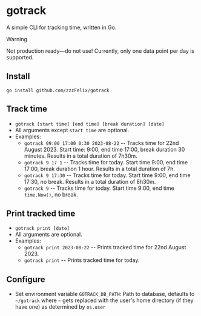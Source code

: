 # gotrack
A simple CLI for tracking time, written in Go.

> [!WARNING]  
> Not production ready—do not use! Currently, only one data point per day is supported.

## Install
`go install github.com/zzzFelix/gotrack`

## Track time
- `gotrack [start time] [end time] [break duration] [date]`
- All arguments except `start time` are optional.
- Examples:
    - `gotrack 09:00 17:00 0:30 2023-08-22` -- Tracks time for 22nd August 2023. Start time: 9:00, end time 17:00, break duration 30 minutes. Results in a total duration of 7h30m.
    - `gotrack 9 17 1` -- Tracks time for today. Start time 9:00, end time 17:00, break duration 1 hour. Results in a total duration of 7h.
    - `gotrack 9 17:30` -- Tracks time for today. Start time 9:00, end time 17:30, no break. Results in a total duration of 8h30m.
    - `gotrack 9` -- Tracks time for today. Start time 9:00, end time `time.Now()`, no break.

## Print tracked time
- `gotrack print [date]`
- All arguments are optional.
- Examples:
    - `gotrack print 2023-08-22` -- Prints tracked time for 22nd August 2023.
    - `gotrack print` -- Prints tracked time for today.

## Configure
- Set environment variable `GOTRACK_DB_PATH`: Path to database, defaults to `~/gotrack` where `~` gets replaced with the user's home directory (if they have one) as determined by `os.user`